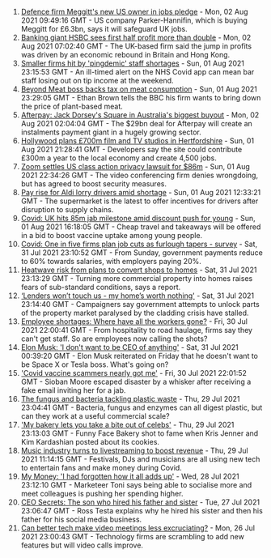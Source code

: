 1. [Defence firm Meggitt's new US owner in jobs pledge](https://www.bbc.co.uk/news/business-58054184) - Mon, 02 Aug 2021 09:49:16 GMT - US company Parker-Hannifin, which is buying Meggitt for £6.3bn, says it will safeguard UK jobs.
2. [Banking giant HSBC sees first half profit more than double](https://www.bbc.co.uk/news/business-58051818) - Mon, 02 Aug 2021 07:02:40 GMT - The UK-based firm said the jump in profits was driven by an economic rebound in Britain and Hong Kong.
3. [Smaller firms hit by 'pingdemic' staff shortages](https://www.bbc.co.uk/news/business-57997447) - Sun, 01 Aug 2021 23:15:53 GMT - An ill-timed alert on the NHS Covid app can mean bar staff losing out on tip income at the weekend.
4. [Beyond Meat boss backs tax on meat consumption](https://www.bbc.co.uk/news/business-58032552) - Sun, 01 Aug 2021 23:29:05 GMT - Ethan Brown tells the BBC his firm wants to bring down the price of plant-based meat.
5. [Afterpay: Jack Dorsey's Square in Australia's biggest buyout](https://www.bbc.co.uk/news/business-58051815) - Mon, 02 Aug 2021 02:04:04 GMT - The $29bn deal for Afterpay will create an instalments payment giant in a hugely growing sector.
6. [Hollywood plans £700m film and TV studios in Hertfordshire](https://www.bbc.co.uk/news/uk-england-beds-bucks-herts-58029042) - Sun, 01 Aug 2021 21:28:41 GMT - Developers say the site could contribute £300m a year to the local economy and create 4,500 jobs.
7. [Zoom settles US class action privacy lawsuit for $86m](https://www.bbc.co.uk/news/business-58050391) - Sun, 01 Aug 2021 22:34:26 GMT - The video conferencing firm denies wrongdoing, but has agreed to boost security measures.
8. [Pay rise for Aldi lorry drivers amid shortage](https://www.bbc.co.uk/news/business-58047483) - Sun, 01 Aug 2021 12:33:21 GMT - The supermarket is the latest to offer incentives for drivers after disruption to supply chains.
9. [Covid: UK hits 85m jab milestone amid discount push for young](https://www.bbc.co.uk/news/uk-58044088) - Sun, 01 Aug 2021 16:18:05 GMT - Cheap travel and takeaways will be offered in a bid to boost vaccine uptake among young people.
10. [Covid: One in five firms plan job cuts as furlough tapers - survey](https://www.bbc.co.uk/news/uk-58043041) - Sat, 31 Jul 2021 23:10:52 GMT - From Sunday, government payments reduce to 60% towards salaries, with employers paying 20%.
11. [Heatwave risk from plans to convert shops to homes](https://www.bbc.co.uk/news/business-58029653) - Sat, 31 Jul 2021 23:13:29 GMT - Turning more commercial property into homes raises fears of sub-standard conditions, says a report.
12. [‘Lenders won’t touch us - my home’s worth nothing'](https://www.bbc.co.uk/news/business-58031545) - Sat, 31 Jul 2021 23:14:40 GMT - Campaigners say government attempts to unlock parts of the property market paralysed by the cladding crisis have stalled.
13. [Employee shortages: Where have all the workers gone?](https://www.bbc.co.uk/news/business-58014256) - Fri, 30 Jul 2021 22:00:41 GMT - From hospitality to road haulage, firms say they can't get staff. So are employees now calling the shots?
14. [Elon Musk: 'I don't want to be CEO of anything'](https://www.bbc.co.uk/news/technology-58035124) - Sat, 31 Jul 2021 00:39:20 GMT - Elon Musk reiterated on Friday that he doesn't want to be Space X or Tesla boss. What's going on?
15. ['Covid vaccine scammers nearly got me'](https://www.bbc.co.uk/news/business-58029113) - Fri, 30 Jul 2021 22:01:52 GMT - Sioban Moore escaped disaster by a whisker after receiving a fake email inviting her for a jab.
16. [The fungus and bacteria tackling plastic waste](https://www.bbc.co.uk/news/business-57733178) - Thu, 29 Jul 2021 23:04:41 GMT - Bacteria, fungus and enzymes can all digest plastic, but can they work at a useful commercial scale?
17. ['My bakery lets you take a bite out of celebs'](https://www.bbc.co.uk/news/business-57865991) - Thu, 29 Jul 2021 23:13:03 GMT - Funny Face Bakery shot to fame when Kris Jenner and Kim Kardashian posted about its cookies.
18. [Music industry turns to livestreaming to boost revenue](https://www.bbc.co.uk/news/business-57817809) - Thu, 29 Jul 2021 11:14:15 GMT - Festivals, DJs and musicians are all using new tech to entertain fans and make money during Covid.
19. [My Money: 'I had forgotten how it all adds up'](https://www.bbc.co.uk/news/business-57888910) - Wed, 28 Jul 2021 23:12:10 GMT - Marketeer Toni says being able to socialise more and meet colleagues is pushing her spending higher.
20. [CEO Secrets: The son who hired his father and sister](https://www.bbc.co.uk/news/business-57968798) - Tue, 27 Jul 2021 23:06:47 GMT - Ross Testa explains why he hired his sister and then his father for his social media business.
21. [Can better tech make video meetings less excruciating?](https://www.bbc.co.uk/news/business-57720504) - Mon, 26 Jul 2021 23:00:43 GMT - Technology firms are scrambling to add new features but will video calls improve.

